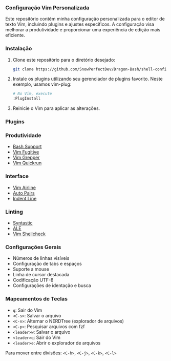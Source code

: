 ### Configuração Vim Personalizada

Este repositório contém minha configuração personalizada para o editor de texto Vim, incluindo plugins e ajustes específicos. A configuração visa melhorar a produtividade e proporcionar uma experiência de edição mais eficiente.

### Instalação

1. Clone este repositório para o diretório desejado:

   ```bash
   git clone https://github.com/SnowPerfectDev/Dragon-Bash/shell-config/vimrc/.vimrc.git ~/.vim
   ```

2. Instale os plugins utilizando seu gerenciador de plugins favorito. Neste exemplo, usamos vim-plug:

   ```bash
   # No Vim, execute
   :PlugInstall
   ```

3. Reinicie o Vim para aplicar as alterações.

### Plugins

### Produtividade
- [Bash Support](https://github.com/vim-scripts/bash-support.vim)
- [Vim Fugitive](https://github.com/tpope/vim-fugitive)
- [Vim Grepper](https://github.com/mhinz/vim-grepper)
- [Vim Quickrun](https://github.com/thinca/vim-quickrun)

### Interface
- [Vim Airline](https://github.com/vim-airline/vim-airline)
- [Auto Pairs](https://github.com/jiangmiao/auto-pairs)
- [Indent Line](https://github.com/Yggdroot/indentLine)

### Linting
- [Syntastic](https://github.com/vim-syntastic/syntastic)
- [ALE](https://github.com/dense-analysis/ale)
- [Vim Shellcheck](https://github.com/itspriddle/vim-shellcheck)

### Configurações Gerais

- Números de linhas visíveis
- Configuração de tabs e espaços
- Suporte a mouse
- Linha de cursor destacada
- Codificação UTF-8
- Configurações de identação e busca

### Mapeamentos de Teclas

- `q`: Sair do Vim
- `<C-s>`: Salvar o arquivo
- `<C-n>`: Alternar o NERDTree (explorador de arquivos)
- `<C-p>`: Pesquisar arquivos com fzf
- `<leader>w`: Salvar o arquivo
- `<leader>q`: Sair do Vim
- `<leader>e`: Abrir o explorador de arquivos

Para mover entre divisões: `<C-h>`, `<C-j>`, `<C-k>`, `<C-l>`

